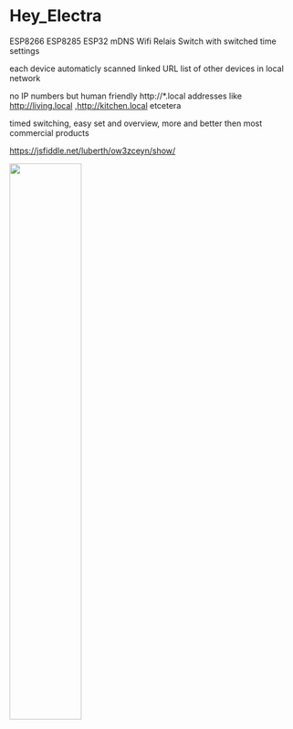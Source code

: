 # Hey_Electra
ESP8266 ESP8285 ESP32 mDNS Wifi Relais Switch with switched time settings

each device automaticly scanned linked URL list of other devices in local network

no IP numbers but human friendly http://*.local addresses like http://living.local ,http://kitchen.local etcetera

timed switching, easy set and overview, more and better then most commercial products 

https://jsfiddle.net/luberth/ow3zceyn/show/


<img src="https://github.com/ldijkman/Hey_Electra/blob/main/bixby.jpg" width="50%" heigth="50%">
